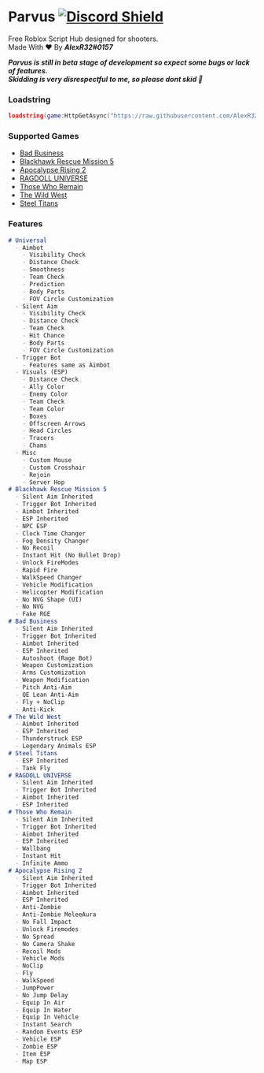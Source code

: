 # Parvus  [![Discord Shield](https://discordapp.com/api/guilds/958056630321303602/widget.png)](https://discord.gg/sYqDpbPYb7)
Free Roblox Script Hub designed for shooters.  
Made With :heart: By ***AlexR32#0157***

***Parvus is still in beta stage of development so expect some bugs or lack of features.***  
***Skidding is very disrespectful to me, so please dont skid :slightly_smiling_face:***  
### Loadstring
```lua
loadstring(game:HttpGetAsync("https://raw.githubusercontent.com/AlexR32/Parvus/main/Loader.lua"))()
```
### Supported Games
- [Bad Business](https://www.roblox.com/games/3233893879/)
- [Blackhawk Rescue Mission 5](https://www.roblox.com/games/2916899287/)
- [Apocalypse Rising 2](https://www.roblox.com/games/863266079/)
- [RAGDOLL UNIVERSE](https://www.roblox.com/games/1466995005/)
- [Those Who Remain](https://www.roblox.com/games/488667523/)
- [The Wild West](https://www.roblox.com/games/2317712696/)
- [Steel Titans](https://www.roblox.com/games/4746041618/)
### Features
```markdown
# Universal
  - Aimbot
    - Visibility Check
    - Distance Check
    - Smoothness
    - Team Check
    - Prediction
    - Body Parts
    - FOV Circle Customization
  - Silent Aim
    - Visibility Check
    - Distance Check
    - Team Check
    - Hit Chance
    - Body Parts
    - FOV Circle Customization
  - Trigger Bot
    - Features same as Aimbot
  - Visuals (ESP)
    - Distance Check
    - Ally Color
    - Enemy Color
    - Team Check
    - Team Color
    - Boxes
    - Offscreen Arrows
    - Head Circles
    - Tracers
    - Chams
  - Misc
    - Custom Mouse
    - Custom Crosshair
    - Rejoin
    - Server Hop
# Blackhawk Rescue Mission 5
  - Silent Aim Inherited
  - Trigger Bot Inherited
  - Aimbot Inherited
  - ESP Inherited
  - NPC ESP
  - Clock Time Changer
  - Fog Density Changer
  - No Recoil
  - Instant Hit (No Bullet Drop)
  - Unlock FireModes
  - Rapid Fire
  - WalkSpeed Changer
  - Vehicle Modification
  - Helicopter Modification
  - No NVG Shape (UI)
  - No NVG
  - Fake RGE
# Bad Business
  - Silent Aim Inherited
  - Trigger Bot Inherited
  - Aimbot Inherited
  - ESP Inherited
  - Autoshoot (Rage Bot)
  - Weapon Customization
  - Arms Customization
  - Weapon Modification
  - Pitch Anti-Aim
  - QE Lean Anti-Aim
  - Fly + NoClip
  - Anti-Kick
# The Wild West
  - Aimbot Inherited
  - ESP Inherited
  - Thunderstruck ESP
  - Legendary Animals ESP
# Steel Titans
  - ESP Inherited
  - Tank Fly
# RAGDOLL UNIVERSE
  - Silent Aim Inherited
  - Trigger Bot Inherited
  - Aimbot Inherited
  - ESP Inherited
# Those Who Remain
  - Silent Aim Inherited
  - Trigger Bot Inherited
  - Aimbot Inherited
  - ESP Inherited
  - Wallbang
  - Instant Hit
  - Infinite Ammo
# Apocalypse Rising 2
  - Silent Aim Inherited
  - Trigger Bot Inherited
  - Aimbot Inherited
  - ESP Inherited
  - Anti-Zombie
  - Anti-Zombie MeleeAura
  - No Fall Impact
  - Unlock Firemodes
  - No Spread
  - No Camera Shake
  - Recoil Mods
  - Vehicle Mods
  - NoClip
  - Fly
  - WalkSpeed
  - JumpPower
  - No Jump Delay
  - Equip In Air
  - Equip In Water
  - Equip In Vehicle
  - Instant Search
  - Random Events ESP
  - Vehicle ESP
  - Zombie ESP
  - Item ESP
  - Map ESP
```
